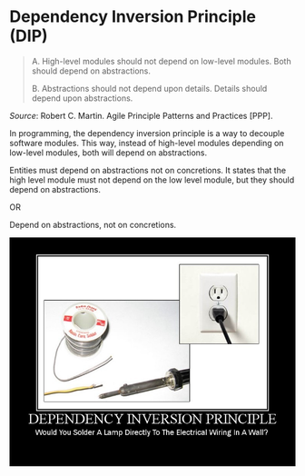 # Dependency Inversion Principle (DIP) 
> A. High-level modules should not depend on low-level modules. Both should depend on abstractions.
>
> B. Abstractions should not depend upon details. Details should depend upon abstractions.

*Source*: Robert C. Martin. Agile Principle Patterns and Practices [PPP].

In programming, the dependency inversion principle is a way to decouple software modules. 
This way, instead of high-level modules depending on low-level modules, both will depend on abstractions.

 Entities must depend on abstractions not on concretions. 
 It states that the high level module must not depend on the low level module, but they should depend on abstractions.
 
 OR
  
 Depend on abstractions, not on concretions.




![image](DependencyInversionPrinciple.jpg)
